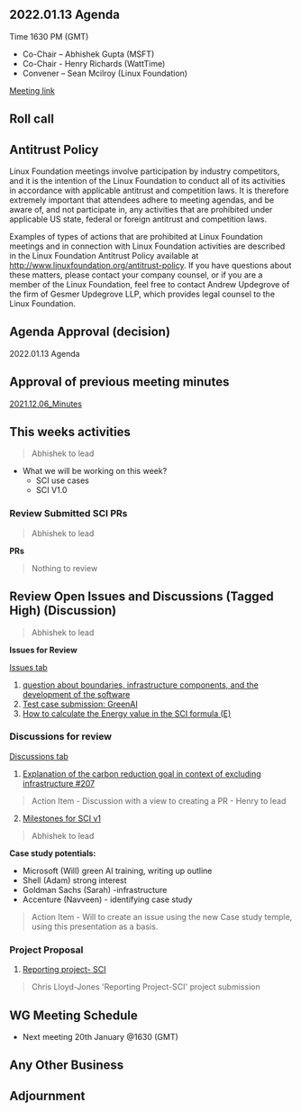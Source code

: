## 2022.01.13 Agenda
Time 1630 PM (GMT)

- Co-Chair – Abhishek Gupta (MSFT)
- Co-Chair - Henry Richards (WattTime)
- Convener – Sean Mcilroy (Linux Foundation)

[Meeting link](https://zoom.us/j/97813672712?pwd=MkRpUzczUmQ5QVFQb3pheEpDa05tUT09)

## Roll call
  
## Antitrust Policy
Linux Foundation meetings involve participation by industry competitors, and it is the intention of the Linux Foundation to conduct 
all of its activities in accordance with applicable antitrust and competition laws. 
It is therefore extremely important that attendees adhere to meeting agendas, and be aware of, and not participate in, any activities 
that are prohibited under applicable US state, federal or foreign antitrust and competition laws.

Examples of types of actions that are prohibited at Linux Foundation meetings and in connection with Linux Foundation activities are 
described in the Linux Foundation Antitrust Policy available at http://www.linuxfoundation.org/antitrust-policy. 
If you have questions about these matters, please contact your company counsel, or if you are a member of the Linux Foundation, 
feel free to contact Andrew Updegrove of the firm of Gesmer Updegrove LLP, which provides legal counsel to the Linux Foundation.
  
## Agenda Approval (decision) 
2022.01.13 Agenda
  
## Approval of previous meeting minutes
[2021.12.06_Minutes](https://github.com/Green-Software-Foundation/standards_wg/blob/main/Agenda_Minutes/2022.01.06_minutes.md)

## This weeks activities

> Abhishek to lead

- What we will be working on this week?
  - SCI use cases
  - SCI V1.0

### Review Submitted SCI PRs

> Abhishek to lead

**PRs**

> Nothing to review

## Review Open Issues and Discussions (Tagged High) (Discussion)

> Abhishek to lead

**Issues for Review**

[Issues tab](https://github.com/Green-Software-Foundation/software_carbon_intensity/issues)

1. [question about boundaries, infrastructure components, and the development of the software](https://github.com/Green-Software-Foundation/software_carbon_intensity/issues/222)
2. [Test case submission: GreenAI](https://github.com/Green-Software-Foundation/software_carbon_intensity/issues/216)
3. [How to calculate the Energy value in the SCI formula (E)](https://github.com/Green-Software-Foundation/software_carbon_intensity/issues/217)

### Discussions for review

[Discussions tab](https://github.com/Green-Software-Foundation/software_carbon_intensity/discussions)

1. [Explanation of the carbon reduction goal in context of excluding infrastructure #207](https://github.com/Green-Software-Foundation/software_carbon_intensity/discussions/207)

> Action Item - Discussion with a view to creating a PR - Henry to lead

2. [Milestones for SCI v1](https://github.com/Green-Software-Foundation/software_carbon_intensity/discussions/212)

> Abhishek to lead

**Case study potentials:**
- Microsoft (Will) green AI training, writing up outline
- Shell (Adam) strong interest
- Goldman Sachs (Sarah) -infrastructure
- Accenture (Navveen) - identifying case study

> Action Item - Will to create an issue using the new Case study temple, using this presentation as a basis.

### Project Proposal

1. [Reporting project- SCI](https://github.com/Green-Software-Foundation/software_carbon_intensity/discussions/125)

> Chris Lloyd-Jones 'Reporting Project-SCI' project submission

## WG Meeting Schedule

- Next meeting 20th January @1630 (GMT) 

## Any Other Business

## Adjournment
